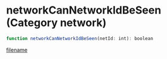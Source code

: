 # networkCanNetworkIdBeSeen (Category network)

```js
function networkCanNetworkIdBeSeen(netId: int): boolean
```

[filename](networkCanNetworkIdBeSeen_m.md ':include')